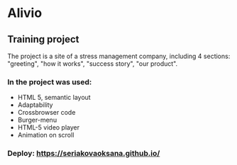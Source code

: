 # Alivio
## Training project
The project is a site of a stress management company, including 4 sections: "greeting", "how it works", "success story", "our product".
### In the project was used:
- HTML 5, semantic layout
- Adaptability
- Crossbrowser code
- Burger-menu
- HTML-5 video player
- Animation on scroll
### Deploy: https://seriakovaoksana.github.io/
